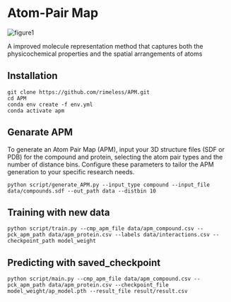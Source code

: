 **Atom-Pair Map**
=============

![figure1](https://github.com/rimeless/APM/assets/48581374/f0dcb2a3-6785-4988-8fea-b4c9b88b56d1)

A improved molecule representation method that captures both the physicochemical properties and the spatial arrangements of atoms

**Installation**
-------------
```
git clone https://github.com/rimeless/APM.git
cd APM
conda env create -f env.yml
conda activate apm
```

**Genarate APM**
-------------
To generate an Atom Pair Map (APM), input your 3D structure files (SDF or PDB) for the compound and protein, selecting the atom pair types and the number of distance bins. Configure these parameters to tailor the APM generation to your specific research needs.

```
python script/generate_APM.py --input_type compound --input_file data/compounds.sdf --out_path data --distbin 10
```

**Training with new data**
-------------
```
python script/train.py --cmp_apm_file data/apm_compound.csv --pck_apm_path data/apm_protein.csv --labels data/interactions.csv --checkpoint_path model_weight
```

**Predicting with saved_checkpoint**
-------------
```
python script/main.py --cmp_apm_file data/apm_compound.csv --pck_apm_path data/apm_protein.csv --checkpoint_file model_weight/ap_model.pth --result_file result/result.csv
```
